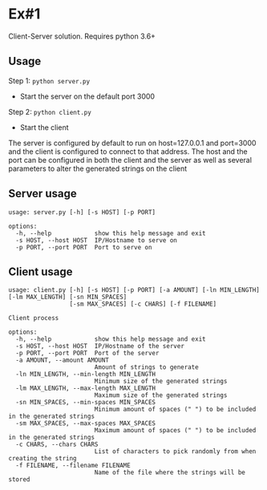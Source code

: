 # Ex#1
Client-Server solution.
Requires python 3.6+

## Usage

Step 1: `python server.py`
* Start the server on the default port 3000

Step 2: `python client.py`
* Start the client

The server is configured by default to run on host=127.0.0.1 and port=3000 and the client is configured to connect to that address.
The host and the port can be configured in both the client and the server as well as several parameters to alter the generated strings on the client

## Server usage
```
usage: server.py [-h] [-s HOST] [-p PORT]

options:
  -h, --help            show this help message and exit
  -s HOST, --host HOST  IP/Hostname to serve on
  -p PORT, --port PORT  Port to serve on
```

## Client usage
```
usage: client.py [-h] [-s HOST] [-p PORT] [-a AMOUNT] [-ln MIN_LENGTH] [-lm MAX_LENGTH] [-sn MIN_SPACES]
                 [-sm MAX_SPACES] [-c CHARS] [-f FILENAME]

Client process

options:
  -h, --help            show this help message and exit
  -s HOST, --host HOST  IP/Hostname of the server
  -p PORT, --port PORT  Port of the server
  -a AMOUNT, --amount AMOUNT
                        Amount of strings to generate
  -ln MIN_LENGTH, --min-length MIN_LENGTH
                        Minimum size of the generated strings
  -lm MAX_LENGTH, --max-length MAX_LENGTH
                        Maximum size of the generated strings
  -sn MIN_SPACES, --min-spaces MIN_SPACES
                        Minimum amount of spaces (" ") to be included in the generated strings
  -sm MAX_SPACES, --max-spaces MAX_SPACES
                        Maximum amount of spaces (" ") to be included in the generated strings
  -c CHARS, --chars CHARS
                        List of characters to pick randomly from when creating the string
  -f FILENAME, --filename FILENAME
                        Name of the file where the strings will be stored
```
